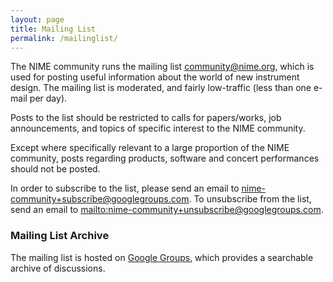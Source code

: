 ```yaml
---
layout: page
title: Mailing List
permalink: /mailinglist/
---
```


The NIME community runs the mailing list [community@nime.org](mailto:community@nime.org),  which is used for posting useful information about the world of new instrument design. The mailing list is moderated, and fairly low-traffic (less than one e-mail per day).

Posts to the list should be restricted to calls for papers/works, job announcements, and topics of specific interest to the NIME community.

Except where specifically relevant to a large proportion of the NIME community, posts regarding products, software and concert performances should not be posted.

In order to subscribe to the list, please send an email to [nime-community+subscribe@googlegroups.com](mailto:nime-community+subscribe@googlegroups.com). To unsubscribe from the list, send an email to [mailto:nime-community+unsubscribe@googlegroups.com](mailto:nime-community+unsubscribe@googlegroups.com).

### Mailing List Archive

The mailing list is hosted on [Google Groups](https://groups.google.com/forum/#!forum/nime-community), which provides a searchable archive of discussions.

